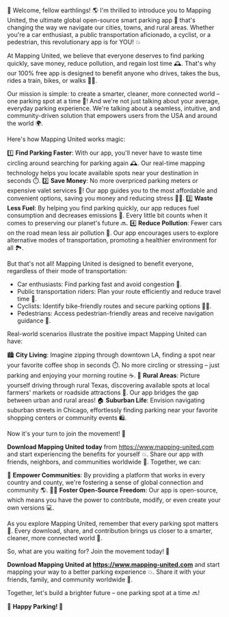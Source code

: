 🎉 Welcome, fellow earthlings! 🌎 I'm thrilled to introduce you to Mapping United, the ultimate global open-source smart parking app 📱 that's changing the way we navigate our cities, towns, and rural areas. Whether you're a car enthusiast, a public transportation aficionado, a cyclist, or a pedestrian, this revolutionary app is for YOU! 💥

At Mapping United, we believe that everyone deserves to find parking quickly, save money, reduce pollution, and regain lost time 🕰️. That's why our 100% free app is designed to benefit anyone who drives, takes the bus, rides a train, bikes, or walks 🚶‍♀️.

Our mission is simple: to create a smarter, cleaner, more connected world – one parking spot at a time 🔴! And we're not just talking about your average, everyday parking experience. We're talking about a seamless, intuitive, and community-driven solution that empowers users from the USA and around the world 🌍.

Here's how Mapping United works magic:

1️⃣ **Find Parking Faster**: With our app, you'll never have to waste time circling around searching for parking again 🕰️. Our real-time mapping technology helps you locate available spots near your destination in seconds ⏱️.
2️⃣ **Save Money**: No more overpriced parking meters or expensive valet services 💸! Our app guides you to the most affordable and convenient options, saving you money and reducing stress 🙅‍♀️.
3️⃣ **Waste Less Fuel**: By helping you find parking quickly, our app reduces fuel consumption and decreases emissions 🌟. Every little bit counts when it comes to preserving our planet's future 🔜.
4️⃣ **Reduce Pollution**: Fewer cars on the road mean less air pollution 💨. Our app encourages users to explore alternative modes of transportation, promoting a healthier environment for all 🏞️.

But that's not all! Mapping United is designed to benefit everyone, regardless of their mode of transportation:

* Car enthusiasts: Find parking fast and avoid congestion 🚗.
* Public transportation riders: Plan your route efficiently and reduce travel time 🚌.
* Cyclists: Identify bike-friendly routes and secure parking options 🚴‍♂️.
* Pedestrians: Access pedestrian-friendly areas and receive navigation guidance 👣.

Real-world scenarios illustrate the positive impact Mapping United can have:

🏙️ **City Living**: Imagine zipping through downtown LA, finding a spot near your favorite coffee shop in seconds ⏱️. No more circling or stressing – just parking and enjoying your morning routine ☕️.
🌳 **Rural Areas**: Picture yourself driving through rural Texas, discovering available spots at local farmers' markets or roadside attractions 🚜. Our app bridges the gap between urban and rural areas!
🏠 **Suburban Life**: Envision navigating suburban streets in Chicago, effortlessly finding parking near your favorite shopping centers or community events 🛍️.

Now it's your turn to join the movement! 🌟

**Download Mapping United today** from https://www.mapping-united.com and start experiencing the benefits for yourself 💥. Share our app with friends, neighbors, and communities worldwide 📢. Together, we can:

💪 **Empower Communities**: By providing a platform that works in every country and county, we're fostering a sense of global connection and community 🌎.
👨‍💻 **Foster Open-Source Freedom**: Our app is open-source, which means you have the power to contribute, modify, or even create your own versions 💻.

As you explore Mapping United, remember that every parking spot matters 🔴. Every download, share, and contribution brings us closer to a smarter, cleaner, more connected world 🌟.

So, what are you waiting for? Join the movement today! 🎉

**Download Mapping United at https://www.mapping-united.com** and start mapping your way to a better parking experience 💥. Share it with your friends, family, and community worldwide 📢.

Together, let's build a brighter future – one parking spot at a time 🔜!

🌟 **Happy Parking! 🌟**